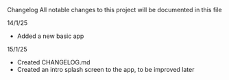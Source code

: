 Changelog
All notable changes to this project will be documented in this file

14/1/25
- Added a new basic app

15/1/25
- Created CHANGELOG.md
- Created an intro splash screen to the app, to be improved later